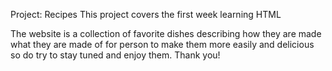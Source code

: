 Project: Recipes
This project covers the first week learning HTML

The website is a collection of favorite dishes describing how they are made what they are made of for person to make them more easily and delicious so do try to stay tuned and enjoy them. Thank you!